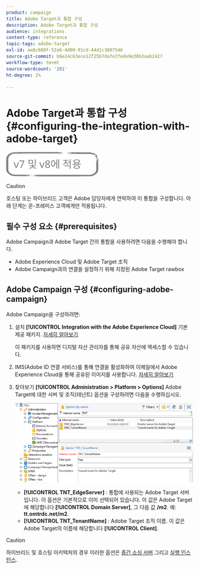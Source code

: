 ```yaml
---
product: campaign
title: Adobe Target과 통합 구성
description: Adobe Target과 통합 구성
audience: integrations
content-type: reference
topic-tags: adobe-target
exl-id: ae8c680f-52a6-4d00-91cd-44d1c3807546
source-git-commit: b6e24c63ece12f25b7dafe3fede9e38b3aab2427
workflow-type: tm+mt
source-wordcount: '201'
ht-degree: 2%

---
```


# Adobe Target과 통합 구성{#configuring-the-integration-with-adobe-target}

![](../../assets/common.svg)


>[!CAUTION]
>
> 호스팅 또는 하이브리드 고객은 Adobe 담당자에게 연락하여 이 통합을 구성합니다. 아래 단계는 온-프레미스 고객에게만 적용됩니다.

## 필수 구성 요소 {#prerequisites}

Adobe Campaign과 Adobe Target 간의 통합을 사용하려면 다음을 수행해야 합니다.

* Adobe Experience Cloud 및 Adobe Target 조직
* Adobe Campaign과의 연결을 설정하기 위해 지정된 Adobe Target rawbox

## Adobe Campaign 구성 {#configuring-adobe-campaign}

Adobe Campaign을 구성하려면:

1. 설치 **[!UICONTROL Integration with the Adobe Experience Cloud]** 기본 제공 패키지. [자세히 알아보기](../../platform/using/working-with-data-packages.md#importing-packages)

   이 패키지를 사용하면 디지털 자산 관리자를 통해 공유 자산에 액세스할 수 있습니다.

1. IMS(Adobe ID 연결 서비스)를 통해 연결을 활성화하여 이메일에서 Adobe Experience Cloud을 통해 공유된 이미지를 사용합니다. [자세히 알아보기](../../integrations/using/about-adobe-id.md)
1. 찾아보기 **[!UICONTROL Administration > Platform > Options]** Adobe Target에 대한 서버 및 조직(테넌트) 옵션을 구성하려면 다음을 수행하십시오.

   ![](assets/tar_options.png)

   * **[!UICONTROL TNT_EdgeServer]** : 통합에 사용되는 Adobe Target 서버입니다. 이 옵션은 기본적으로 이미 선택되어 있습니다. 이 값은 Adobe Target에 해당합니다 **[!UICONTROL Domain Server]**, 그 다음 값 **/m2**. 예: **tt.omtrdc.net/m2**.
   * **[!UICONTROL TNT_TenantName]** : Adobe Target 조직 이름. 이 값은 Adobe Target의 이름에 해당합니다 **[!UICONTROL Client]**.


>[!CAUTION]
>
>하이브리드 및 호스팅 아키텍처의 경우 이러한 옵션은 [중간 소싱 서버](../../installation/using/mid-sourcing-server.md) 그리고 [실행 인스턴스](../../message-center/using/configuring-instances.md#execution-instance).